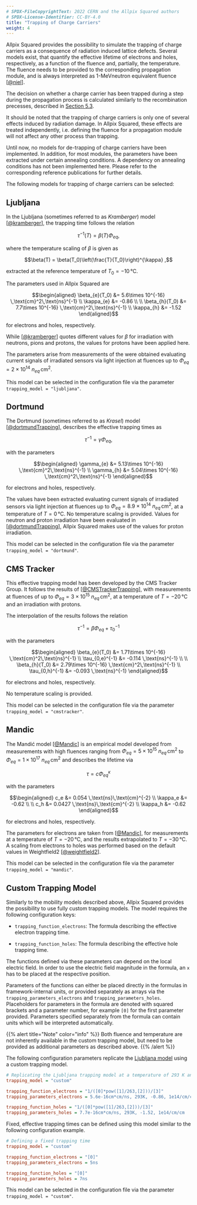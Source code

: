 ```yaml
---
# SPDX-FileCopyrightText: 2022 CERN and the Allpix Squared authors
# SPDX-License-Identifier: CC-BY-4.0
title: "Trapping of Charge Carriers"
weight: 4
---
```


Allpix Squared provides the possibility to simulate the trapping of charge carriers as a consequence of radiation induced
lattice defects. Several models exist, that quantify the effective lifetime of electrons and holes, respectively, as a
function of the fluence and, partially, the temperature. The fluence needs to be provided to the corresponding propagation
module, and is always interpreted as 1-MeVneutron equivalent fluence \[[@niel]\].

The decision on whether a charge carrier has been trapped during a step during the propagation process is calculated
similarly to the recombination precesses, described in [Section 5.3](./03_lifetime_recombination.md).

It should be noted that the trapping of charge carriers is only one of several effects induced by radiation damage. In Allpix
Squared, these effects are treated independently, i.e. defining the fluence for a propagation module will not affect any
other process than trapping.

Until now, no models for de-trapping of charge carriers have been implemented. In addition, for most modules, the parameters
have been extracted under certain annealing conditions. A dependency on annealing conditions has not been implemented here.
Please refer to the corresponding reference publications for further details.

The following models for trapping of charge carriers can be selected:

## Ljubljana

In the Ljubljana (sometimes referred to as *Kramberger*) model \[[@kramberger]\], the trapping time follows the relation

```math
\tau^{-1}(T) = \beta(T)\Phi_{eq} ,
```

where the temperature scaling of $`\beta`$ is given as

```math
\beta(T) = \beta(T_0)\left(\frac{T}{T_0}\right)^{\kappa} ,
```

extracted at the reference temperature of $`T_0 = -10 \,\text{°C}`$.

The parameters used in Allpix Squared are

```math
\begin{aligned}
\beta_{e}(T_0) &= 5.6\times 10^{-16} \,\text{cm}^2\,\text{ns}^{-1} \\
\kappa_{e}     &= -0.86 \\
\\
\beta_{h}(T_0) &= 7.7\times 10^{-16} \,\text{cm}^2\,\text{ns}^{-1} \\
\kappa_{h}     &= -1.52
\end{aligned}
```

for electrons and holes, respectively.

While \[[@kramberger]\] quotes different values for $`\beta`$ for irradiation with neutrons, pions and protons, the values
for protons have been applied here.

The parameters arise from measurements of the were obtained evaluating current signals of irradiated sensors via light
injection at fluences up to $`\Phi_{eq} = 2\times 10^{14} \ n_{eq}\,\text{cm}^2`$.

This model can be selected in the configuration file via the parameter `trapping_model = "ljubljana"`.

## Dortmund

The Dortmund (sometimes referred to as *Krasel*) model \[[@dortmundTrapping]\], describes the effective trapping times as

```math
\tau^{-1} = \gamma\Phi_{eq} ,
```

with the parameters

```math
\begin{aligned}
\gamma_{e} &= 5.13\times 10^{-16} \,\text{cm}^2\,\text{ns}^{-1} \\
\gamma_{h} &= 5.04\times 10^{-16} \,\text{cm}^2\,\text{ns}^{-1}
\end{aligned}
```

for electrons and holes, respectively.

The values have been extracted evaluating current signals of irradiated sensors via light injection at fluences up to
$`\Phi_{eq} = 8.9 \times 10^{14}\ n_{eq}\,\text{cm}^2`$, at a temperature of $`T = 0\,\text{°C}`$. No temperature scaling is
provided. Values for neutron and proton irradiation have been evaluated in \[[@dortmundTrapping]\], Allpix Squared makes use
of the values for proton irradiation.

This model can be selected in the configuration file via the parameter `trapping_model = "dortmund"`.

## CMS Tracker

This effective trapping model has been developed by the CMS Tracker Group. It follows the results of
\[[@CMSTrackerTrapping]\], with measurements at fluences of up to $`\Phi_{eq} = 3 \times 10^{15} \ n_{eq}\,\text{cm}^2`$, at
a temperature of $`T = -20 \,\text{°C}`$ and an irradiation with protons.

The interpolation of the results follows the relation

```math
\tau^{-1} = {\beta\Phi_{eq}} + \tau_0^{-1}
```

with the parameters

```math
\begin{aligned}
\beta_{e}(T_0)  &= 1.71\times 10^{-16} \,\text{cm}^2\,\text{ns}^{-1} \\
\tau_{0,e}^{-1} &= -0.114 \,\text{ns}^{-1} \\
\\
\beta_{h}(T_0)  &= 2.79\times 10^{-16} \,\text{cm}^2\,\text{ns}^{-1} \\
\tau_{0,h}^{-1} &= -0.093 \,\text{ns}^{-1}
\end{aligned}
```

for electrons and holes, respectively.

No temperature scaling is provided.

This model can be selected in the configuration file via the parameter `trapping_model = "cmstracker"`.

## Mandic

The Mandić model \[[@Mandic]\] is an empirical model developed from measurements with high fluences ranging from
$`\Phi_{eq} = 5\times 10^{15} \ n_{eq}\,\text{cm}^2`$ to $`\Phi_{eq} = 1\times 10^{17} \ n_{eq}\,\text{cm}^2`$ and describes
the lifetime via

```math
\tau = c\Phi_{eq}^{\kappa}
```

with the parameters

```math
\begin{aligned}
c_e      &= 0.054 \,\text{ns}\,\text{cm}^{-2} \\
\kappa_e &= -0.62 \\
\\
c_h      &= 0.0427 \,\text{ns}\,\text{cm}^{-2} \\
\kappa_h &= -0.62
\end{aligned}
```

for electrons and holes, respectively.

The parameters for electrons are taken from \[[@Mandic]\], for measurements at a temperature of $`T = -20 \,\text{°C}`$, and
the results extrapolated to $`T = -30 \,\text{°C}`$. A scaling from electrons to holes was performed based on the default
values in Weightfield2 \[[@weightfield2]\].

This model can be selected in the configuration file via the parameter `trapping_model = "mandic"`.

## Custom Trapping Model

Similarly to the mobility models described above, Allpix Squared provides the possibility to use fully custom trapping
models. The model requires the following configuration keys:

- `trapping_function_electrons`:
  The formula describing the effective electron trapping time.

- `trapping_function_holes`:
  The formula describing the effective hole trapping time.

The functions defined via these parameters can depend on the local electric field. In order to use the electric field
magnitude in the formula, an `x` has to be placed at the respective position.

Parameters of the functions can either be placed directly in the formulas in framework-internal units, or provided separately
as arrays via the `trapping_parameters_electrons` and `trapping_parameters_holes`. Placeholders for parameters in the formula
are denoted with squared brackets and a parameter number, for example `[0]` for the first parameter provided. Parameters
specified separately from the formula can contain units which will be interpreted automatically.

{{% alert title="Note" color="info" %}}
Both fluence and temperature are not inherently available in the custom trapping model, but need to be provided as additional
parameters as described above.
{{% /alert %}}

The following configuration parameters replicate the [Ljubljana model](#ljubljana) using a custom trapping model.

```ini
# Replicating the Ljubljana trapping model at a temperature of 293 K and a neutron equivalent fluence of 1e14 neq/cm^2
trapping_model = "custom"

trapping_function_electrons = "1/([0]*pow([1]/263,[2]))/[3]"
trapping_parameters_electrons = 5.6e-16cm*cm/ns, 293K, -0.86, 1e14/cm/cm

trapping_function_holes = "1/([0]*pow([1]/263,[2]))/[3]"
trapping_parameters_holes = 7.7e-16cm*cm/ns, 293K, -1.52, 1e14/cm/cm
```

Fixed, effective trapping times can be defined using this model similar to the following configuration example.

```ini
# Defining a fixed trapping time
trapping_model = "custom"

trapping_function_electrons = "[0]"
trapping_parameters_electrons = 5ns

trapping_function_holes = "[0]"
trapping_parameters_holes = 7ns
```

This model can be selected in the configuration file via the parameter `trapping_model = "custom"`.


[@niel]: https://rd48.web.cern.ch/technical-notes/rosetn972.ps
[@kramberger]: https://doi.org/10.1016/S0168-9002(01)01263-3
[@dortmundTrapping]: https://doi.org/10.1109/TNS.2004.839096
[@CMSTrackerTrapping]: https://doi.org/10.1088/1748-0221/11/04/p04023
[@Mandic]: https://doi.org/10.1088/1748-0221/15/11/p11018
[@weightfield2]: http://personalpages.to.infn.it/~cartigli/Weightfield2/index.html

